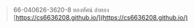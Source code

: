 > 66-040626-3620-8 ทองทัศน์ ลำทอง <br>
> [https://cs6636208.github.io/](https://cs6636208.github.io/)
